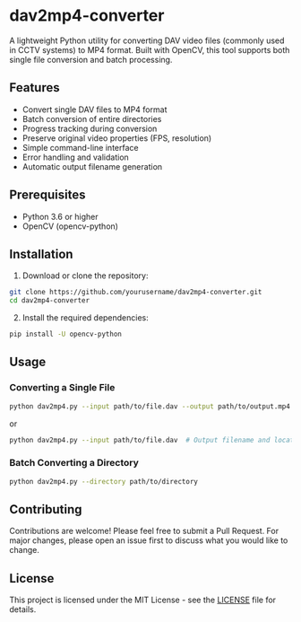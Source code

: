 # dav2mp4-converter

A lightweight Python utility for converting DAV video files (commonly used in CCTV systems) to MP4 format. Built with OpenCV, this tool supports both single file conversion and batch processing.

## Features

- Convert single DAV files to MP4 format
- Batch conversion of entire directories
- Progress tracking during conversion
- Preserve original video properties (FPS, resolution)
- Simple command-line interface
- Error handling and validation
- Automatic output filename generation

## Prerequisites

- Python 3.6 or higher
- OpenCV (opencv-python)

## Installation

1. Download or clone the repository:
```bash
git clone https://github.com/yourusername/dav2mp4-converter.git
cd dav2mp4-converter
```

2. Install the required dependencies:
```bash
pip install -U opencv-python
```

## Usage

### Converting a Single File

```bash
python dav2mp4.py --input path/to/file.dav --output path/to/output.mp4
```

or

```bash
python dav2mp4.py --input path/to/file.dav  # Output filename and location will be the same as the input.
```

### Batch Converting a Directory

```bash
python dav2mp4.py --directory path/to/directory
```

## Contributing

Contributions are welcome! Please feel free to submit a Pull Request.  For major changes, please open an issue first to discuss what you would like to change.

## License

This project is licensed under the MIT License - see the [LICENSE](LICENSE.txt) file for details.
